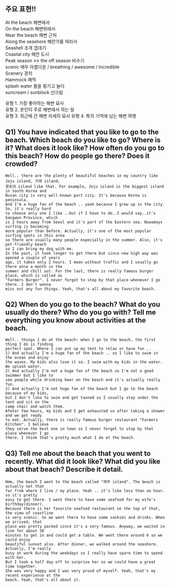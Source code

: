 ## 주요 표현!!
At the beach 해변에서  
On the beach 해변위에서  
Near the beach 해변 근처  
Along the seashore 해안가를 따라서  
Seashell 조개 껍데기  
Coastal city 해안 도시  
Peak season ↔ the off season 비수기  
scenic 매우 아름다운 / breathing / awesome / Incredible  
Scenery 경치  
Hammock 해먹  
splash water 물을 튕기고 놀다  
suncream / sunblock 선크림  

유형 1. 가장 좋아하는 해변 묘사  
유형 2. 본인이 주로 해변에서 하는 일  
유형 3. 최근에 간 해변 자세히 묘사 
유형 4. 특히 기억에 남는 해변 여행  
## Q1) You have indicated that you like to go to the beach. Which beach do you like to go? Where is it?  What does it look like? How often do you go to this beach? How do people go there? Does it crowded?
```
Well.. there are the plenty of beautiful beaches in my country like Jeju island, 거제 island,  
경포대 island like that. For example, Jeju island is the biggest island in South Korea and  
Busan city is very well-known port city. It's because Korea is peninsula.  
And I'm a huge fan of the beach .. yeah because I grew up in the city. So, it's really hard  
to choose only one I like ..but if I have to do..I would say..it's Gangwon Province, which  
is 2 hours away from Seoul and it's part of the Eastern sea. Nowadays surfing is becoming  
more popular than before. Actually, it's one of the most popular surfing spots in this area  
so there are usually many people especially in the summer. Also, it's pet-friendly beach  
so I can bring my dog with me.  
In the past, it took longer to get there but since new high way was opened a couple of years  
ago, it takes only 2 hours. I mean without traffic and I usually go there once a month in the  
summer and chill out. For the last, there is really famous burger place, which is called as  
"Farmers Burger". I never forget to stop by that place whenever I go there. I don't wanna  
miss out any fun things. Yeah, that's all about my favorite beach.
```
## Q2) When do you go to the beach? What do you usually do there? Who do you go with? Tell me everything you know about activities at the beach.
```
Well.. things I do at the beach~ when I go to the beach, the first thing I do is finding  
perfect spot. Where I can put up my tent to relax or have fun ..  
1) And actually I'm a huge fan of the beach .. so I like to swim in the ocean and enjoy  
the waves. My kids also love it so. I swim with my kids in the water. We splash water.  
2) And actually I'm not a huge fan of the beach so I'm not a good swimmer but I like to  
see people while drinking beer on the beach and it's actually really fun.  
3) And actually I'm not huge fan of the beach but I go to the beach because of my kids,  
but I don't like to swim and get tanned so I usually stay under the tent and sit on the  
camp chair and watch them.  
Afeter few hours, my kids and I get exhausted so after taking a shower and we get ready  
to eat. Actually, there is really famous burger restaurant "Farmers Kitchen". I believe  
they serve the best one in town so I never forget to stop by that place whenever I go  
there. I think that's pretty much what I do at the beach.
```
## Q3) Tell me about the beach that you went to recently. What did it look like? What did you like about that beach? Describe it detail.
```
Hmm, the beach I went to the beach called "제부 island". The beach is actually not that  
far from where I live / my place. Yeah .. it's like less than an hour. so it's pretty  
easy to get there. I went there to have some seafood for my wife's birthday(dinner).  
Because there is her favorite seafood restaurant on the top of that, the view of coastline  
is very scenic. So we went there to have some sashimi and drinks. When we arrived, that  
place was pretty packed since it's a very famous. Anyway, we waited in line for about 20  
minutes to get in and could get a table. We went there around 6 so we could enjoy  
beautiful sunset also. After dinner, we walked around the seashore. Actually, I'm really  
busy at work during the weekdays so I really have spare time to spend with her.  
But I took a half day off to surprise her so we could have a great time together.  
She was very happy and I was very proud of myself. Yeah, that's my recent experience at the  
beach. Yeah, that's all about it.
```
```







